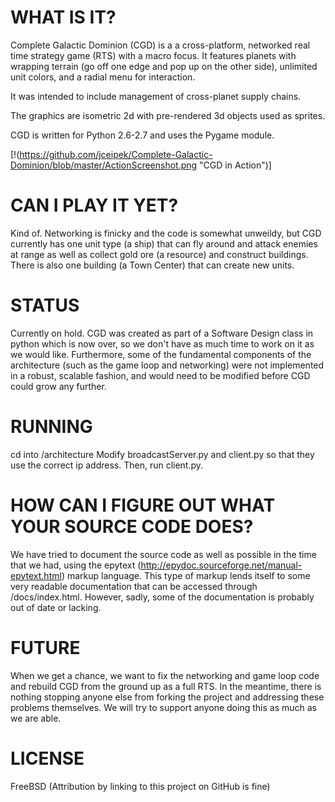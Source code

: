 WHAT IS IT?
===========

Complete Galactic Dominion (CGD) is a a cross-platform, networked real time strategy game (RTS) with a macro focus. 
It features planets with wrapping terrain (go off one edge and pop up on the other side), unlimited unit colors,
and a radial menu for interaction.

It was intended to include management of cross-planet supply chains.

The graphics are isometric 2d with pre-rendered 3d objects used as sprites.

CGD is written for Python 2.6-2.7 and uses the Pygame module.

[!(https://github.com/jceipek/Complete-Galactic-Dominion/blob/master/ActionScreenshot.png "CGD in Action")]


CAN I PLAY IT YET?
=================
Kind of. Networking is finicky and the code is somewhat unweildy, but CGD currently has one unit type (a ship) that can fly around and 
attack enemies at range as well as collect gold ore (a resource) and construct buildings. There is also one building (a Town Center)
that can create new units. 


STATUS
======
Currently on hold. CGD was created as part of a Software Design class in python which is now over, so we don't have as much time to
work on it as we would like. Furthermore, some of the fundamental components of the architecture (such as the game loop and 
networking) were not implemented in a robust, scalable fashion, and would need to be modified before CGD could grow any further. 

RUNNING
=======
cd into /architecture
Modify broadcastServer.py and client.py so that they use the correct ip address.
Then, run client.py.

HOW CAN I FIGURE OUT WHAT YOUR SOURCE CODE DOES?
=================================================
We have tried to document the source code as well as possible in the time that we had, using the epytext 
(http://epydoc.sourceforge.net/manual-epytext.html) markup language. This type of markup lends itself to some very readable 
documentation that can be accessed through /docs/index.html. However, sadly, some of the documentation is probably out of date or lacking.


FUTURE
======
When we get a chance, we want to fix the networking and game loop code and rebuild CGD from the ground up as a full RTS.
In the meantime, there is nothing stopping anyone else from forking the project and addressing these problems themselves.
We will try to support anyone doing this as much as we are able.


LICENSE
=======
FreeBSD (Attribution by linking to this project on GitHub is fine)
